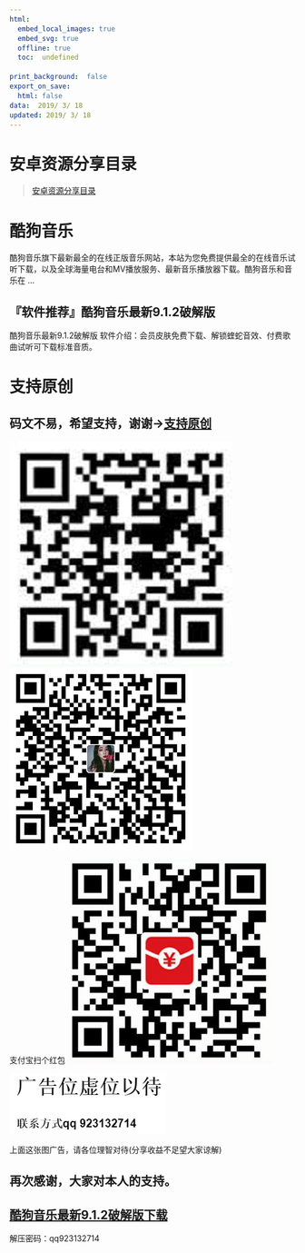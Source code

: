 ```yaml
---
html:
  embed_local_images: true
  embed_svg: true
  offline: true
  toc:  undefined

print_background:  false
export_on_save:
  html: false
data:  2019/ 3/ 18
updated: 2019/ 3/ 18
---
```


# 安卓资源分享目录

> [安卓资源分享目录](https://blog.csdn.net/qq923132714/article/details/83059823 "安卓资源分享目录")


# 酷狗音乐

酷狗音乐旗下最新最全的在线正版音乐网站，本站为您免费提供最全的在线音乐试听下载，以及全球海量电台和MV播放服务、最新音乐播放器下载。酷狗音乐和音乐在 ...

## 『软件推荐』酷狗音乐最新9.1.2破解版

酷狗音乐最新9.1.2破解版
软件介绍：会员皮肤免费下载、解锁蝰蛇音效、付费歌曲试听可下载标准音质。

# 支持原创


## 码文不易，希望支持，谢谢->**[支持原创](http://blog.csdn.net/qq923132714/article/details/79399145)**
![微信支付](https://raw.githubusercontent.com/923132714/my_picture/master/blog/support/weixin.png)![微信支付](https://raw.githubusercontent.com/923132714/my_picture/master/blog/support/支付宝.png)

支付宝扫个红包
![支付宝扫个红包](https://raw.githubusercontent.com/923132714/my_picture/master/blog/support/扫码领红包.png "扫码领红包")

![广告位](https://raw.githubusercontent.com/923132714/my_picture/master/blog/support/广告位.png "广告")

上面这张图广告，请各位理智对待(分享收益不足望大家谅解)

## 再次感谢，大家对本人的支持。




## [酷狗音乐最新9.1.2破解版下载](http://u16848854.ctfile.net/fs/16848854-354874777 "酷狗音乐最新9.1.2破解版 下载")




解压密码：qq923132714
